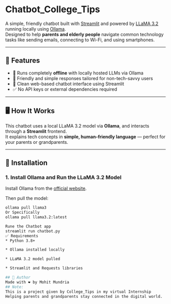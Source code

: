 # Chatbot_College_Tips

A simple, friendly chatbot built with [Streamlit](https://streamlit.io/) and powered by [LLaMA 3.2](https://ollama.com/library/llama3) running locally using [Ollama](https://ollama.com/).  
Designed to help **parents and elderly people** navigate common technology tasks like sending emails, connecting to Wi-Fi, and using smartphones.

---

## 🚀 Features

- 🤖 Runs completely **offline** with locally hosted LLMs via Ollama
- 👵 Friendly and simple responses tailored for non-tech-savvy users
- 💬 Clean web-based chatbot interface using Streamlit
- ✅ No API keys or external dependencies required

---

## 🖥️ How It Works

This chatbot uses a local LLaMA 3.2 model via **Ollama**, and interacts through a **Streamlit** frontend.  
It explains tech concepts in **simple, human-friendly language** — perfect for your parents or grandparents.

---

## 🔧 Installation

### 1. Install Ollama and Run the LLaMA 3.2 Model

Install Ollama from the [official website](https://ollama.com/download).

Then pull the model:

```bash
ollama pull llama3
Or Specifically
ollama pull llama3.2:latest

Rune the Chatbot app
streamlit run chatbot.py
✅ Requirements
* Python 3.8+

* Ollama installed locally

* LLaMA 3.2 model pulled

* Streamlit and Requests libraries

## 🙌 Author
Made with ❤️ by Mohit Mundria
## Note:
This is a project given by College_Tips in my virtual Internship
Helping parents and grandparents stay connected in the digital world.

